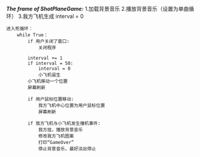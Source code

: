 **_The frame of ShotPlaneGame:_**
    1.加载背景音乐
    2.播放背景音乐（设置为单曲循环）
    3.我方飞机生成
    interval = 0

    进入死循环：
        while True：
            if 用户关闭了窗口:
                关闭程序

            interval += 1
            if interval = 50:
                interval = 0
                小飞机诞生
            小飞机移动一个位置
            屏幕刷新

            if 用户鼠标位置移动:
                我方飞机中心位置为用户鼠标位置
                屏幕刷新

            if 我方飞机与小飞机发生撞机事件:
                我方挂，播放背景音乐
                修改我方飞机图案
                打印“GameOver”
                停止背景音乐，最好淡出停止

